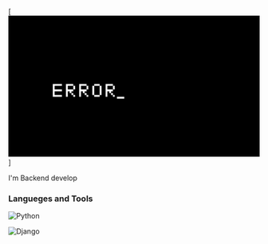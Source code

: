 [![Header](https://github.com/Amantry7/amantry7/blob/main/assets/ac27991aa4507594b8da818dea744598.gif)]

I'm Backend develop 

### Langueges and Tools
![Python](https://img.shields.io/badge/-Python-grey?style=for-the-badge&logo=python)

![Django](https://img.shields.io/badge/-Django-green?style=for-the-badge&logo=django)